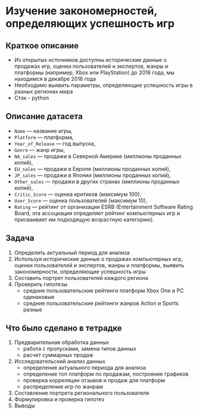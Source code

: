 # Изучение закономерностей, определяющих успешность игр

## Краткое описание
- Из открытых источников доступны исторические данные о продажах игр, оценки пользователей и экспертов, жанры и платформы (например, Xbox или PlayStation) до 2016 года, мы находимся в декабре 2016 года 
- Необходимо выявить параметры, определяющие успешность игры в разных регионах мира
- Стэк - python

## Описание датасета
- `Name` — название игры,
- `Platform` — платформа,
- `Year_of_Release` — год выпуска,
- `Genre` — жанр игры,
- `NA_sales` — продажи в Северной Америке (миллионы проданных копий),
- `EU_sales` — продажи в Европе (миллионы проданных копий),
- `JP_sales` — продажи в Японии (миллионы проданных копий),
- `Other_sales` — продажи в других странах (миллионы проданных копий),
- `Critic_Score` — оценка критиков (максимум 100),
- `User_Score` — оценка пользователей (максимум 10),
- `Rating` — рейтинг от организации ESRB (Entertainment Software Rating Board, эта ассоциация определяет рейтинг компьютерных игр и присваивает им подходящую возрастную категорию).

## Задача
1. Определить актуальный период для анализа
2. Используя исторические данные о продажах компьютерных игр, оценки пользователей и экспертов, жанры и платформы, выявить закономерности, определяющие успешность игры 
3. Составить портрет пользователей каждого региона
4. Проверить гипотезы 
    - средние пользовательские рейтинги платформ Xbox One и PC одинаковые
    - средние пользовательские рейтинги жанров Action и Sports разные

## Что было сделано в тетрадке
1. Предварительная обработка данных
    - работа с пропусками, замена типов данных
    - расчет суммарных продаж
2. Исследовательский анализ данных
    - определение актуального периода для анализа
    - определение топ платформ по продажам, построение графиков
    - проверка корреляции отзывов и продаж для платформ
    - распределение игр по жанрам 
3. Составление портрета регионального пользователя
4. Формулировка и проверка гипотез
5. Выводы

